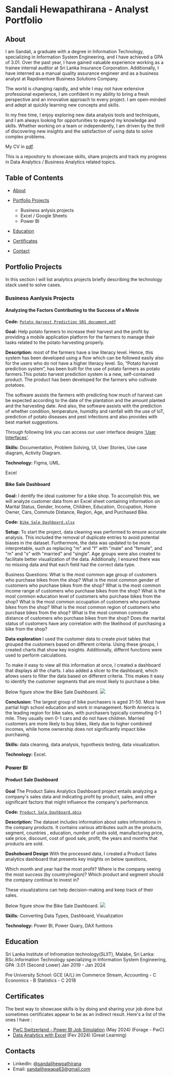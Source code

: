 # Sandali Hewapathirana - Analyst Portfolio
## About
I am Sandali, a graduate with a degree in Information Technology, specializing in Information System Engineering, and I have achieved a GPA of 3.01. Over the past year, I have gained valuable experience working as a trainee internal auditor at Sri Lanka Insurance Corporation. Additionally, I have interned as a manual quality assurance engineer and as a business analyst at Rapdiventure Business Solutions Company. 

The world is changing rapidly, and while I may not have extensive professional experience, I am confident in my ability to bring a fresh perspective and an innovative approach to every project. I am open-minded and adept at quickly learning new concepts and skills.

In my free time, I enjoy exploring new data analysis tools and techniques, and I am always looking for opportunities to expand my knowledge and skills. Whether working on a team or independently, I am driven by the thrill of discovering new insights and the satisfaction of using data to solve complex problems.

My CV in [pdf](https://github.com/SandaliHewapathirana/Sandali-Hewapathirana-portfolio/blob/main/Sandali%20Sudarsha%20Hewpathirana.pdf).

This is a repository to showcase skills, share projects and track my progress in Data Analytics / Business Analytics related topics.

## Table of Contents
- [About](https://github.com/SandaliHewapathirana/Sandali-Hewapathirana-portfolio/edit/main/README.md#about)
- [Portfolio Projects](https://github.com/SandaliHewapathirana/Sandali-Hewapathirana-portfolio/edit/main/README.md#portfolio-projects)
  - Business anlysis projects
  - Excel / Google Sheets
  - Power BI
  

- [Education](https://github.com/SandaliHewapathirana/Sandali-Hewapathirana-portfolio/edit/main/README.md#education)  
- [Certificates](https://github.com/SandaliHewapathirana/Sandali-Hewapathirana-portfolio/edit/main/README.md#certificates)
- [Contact](https://github.com/SandaliHewapathirana/Sandali-Hewapathirana-portfolio/edit/main/README.md#contacts)

  
## Portfolio Projects
In this section I will list analytics projects briefly describing the technology stack used to solve cases.

### Business Aanlysis Projects
#### Analyzing the Factors Contributing to the Success of a Movie
**Code:** [`Potato Harvest Prediction SRS document.pdf`](https://github.com/SandaliHewapathirana/Portfolio-Projects/blob/main/Potato%20Harvest%20Prediction%20SRS%20document.pdf)

**Goal:**
Help potato farmers to increase their harvest and the profit by providing a mobile application platform for the farmers to manage their tasks related to the potato harvesting properly.

**Description:** 
most of the farmers have a low literacy level. Hence, this system has been developed using a flow which can be followed easily also for the users who do not have a higher literacy level. So, “Potato harvest prediction system”, has been built for the use of potato farmers as potato farmers.This potato harvest prediction system is a new, self-contained product. The product has been developed for the farmers who cultivate potatoes.

The software assists the farmers with predicting how much of harvest can be expected according to the date of the plantation and the amount planted and the harvesting date. And also, the software assists with the prediction of whether condition, temperature, humidity and rainfall with the use of IoT, prediction of potato diseases and pest infections and also provides with best market suggestions.

Through following link you can access our user interface designs ['User Interfaces'](https://www.figma.com/design/kQnmgH56Hn3I8w4OQ7gdZ6/Solution-2?node-id=0-1).

**Skills:** Documentation, Problem Solving, UI, User Stories, Use case diagram, Activity Diagram.

**Technology:** Figma, UML.

Excel
#### Bike Sale Dashboard

**Goal:** I
dentify the ideal customer for a bike shop. To accomplish this, we will analyze customer data from an Excel sheet containing information on Marital Status, Gender, Income, Children, Education, Occupation, Home Owner, Cars, Commute Distance, Region, Age, and Purchased Bike.

**Code:** [`Bike Sale Dashboard.xlsx`](https://github.com/SandaliHewapathirana/Portfolio-Projects/blob/main/Bike%20Sale%20Dashboard.xlsx)

**Setup:**
To start the project, data cleaning was performed to ensure accurate analysis. This included the removal of duplicate entries to avoid potential biases in the dataset. Furthermore, the data was updated to be more interpretable, such as replacing "m" and "f" with "male" and "female", and "m" and "s" with "married" and "single". Age groups were also created to facilitate better visualization of the data. Additionally, I ensured there was no missing data and that each field had the correct data type.

Business Questions:
What is the most common age group of customers who purchase bikes from the shop?
What is the most common gender of customers who purchase bikes from the shop?
What is the most common income range of customers who purchase bikes from the shop?
What is the most common education level of customers who purchase bikes from the shop?
What is the most common occupation of customers who purchase bikes from the shop?
What is the most common region of customers who purchase bikes from the shop?
What is the most common commute distance of customers who purchase bikes from the shop?
Does the marital status of customers have any correlation with the likelihood of purchasing a bike from the shop?

**Data exploration**
I used the customer data to create pivot tables that grouped the customers based on different criteria. Using these groups, I created charts that show key insights. Additionally, differnt functions were used to perform calculations.

To make it easy to view all this information at once, I created a dashboard that displays all the charts. I also added a slicer to the dashboard, which allows users to filter the data based on different criteria. This makes it easy to identify the customer segments that are most likely to purchase a bike.

Below figure show the Bike Sale Dashboard.
![](https://github.com/SandaliHewapathirana/Sandali-Hewapathirana-portfolio/blob/main/images/DashboardOfBikeBuyrs.png)

**Conclusion:** 
The largest group of bike purchasers is aged 31-50. Most have partial high school education and work in management. North America is the leading region for bike sales, with purchasers typically commuting 0-1 mile. They usually own 0-1 cars and do not have children. Married customers are more likely to buy bikes, likely due to higher combined incomes, while home ownership does not significantly impact bike purchasing.

**Skills:** data cleaning, data analysis, hypothesis testing, data visualization.

**Technology:** Excel.

### Power BI
#### Product Sale Dashboard

**Goal**
The Product Sales Analytics Dashboard project entails analyzing a company's sales data and indicating profit by product, sales, and other significant factors that might influence the company's performance.

**Code:** [`Product Sale Dashboard.pbix`](https://github.com/SandaliHewapathirana/Portfolio-Projects/blob/main/Product%20Sale%20Dashboard.pbix)

**Description:** 
The dataset includes information about sales informations in the company products. It contains various attributes such as the products, segment, countries , education, number of units sold, manufacturing price, sale price, discount, cost of good sale, profit, the years and months that products are sold.

**Dashoboard Design**
With the processed data, I created a Product Sales analytics dashboard that presents key insights on below questions,

Which month and year had the most profit?
Where is the company seeing the most success (by country/region)?
Which product and segment should the company continue to invest in?

These visualizations can help decision-making and keep track of their sales.

Below figure show the Bike Sale Dashboard.
![](https://github.com/SandaliHewapathirana/Sandali-Hewapathirana-portfolio/blob/main/images/Dashoboardpowerbi.png)

**Skills:**  Converting Data Types, Dashboard, Visualization

**Technology:** Power BI, Power Quary, DAX funtions



## Education
Sri Lanka Institute of Infromation technology(SLIIT), Malabe, Sri Lanka: 
BSc.Information Technology specializing in Information System Engineering,
GPA :3.01 (Second Lower)
Jan 2019 - Jan 2024

Pre University School:
GCE (A/L) im Commerce Stream,
Accounting - C
Economics  - B
Statistics - C
2018

## Certificates
The best way to showcase skills is by doing and sharing your job done but sometimes certificates appear to be as an indirect result. Here's a list of the ones I have \:
- [PwC Switzerland - Power BI Job Simulation](https://forage-uploads-prod.s3.amazonaws.com/completion-certificates/PwC%20Switzerland/a87GpgE6tiku7q3gu_PwC%20Switzerland_jfudroFWhmujC95S2_1715489451860_completion_certificate.pdf) (May 2024) (Forage - PwC)
- [Data Analytics with Excel](https://olympus.mygreatlearning.com/courses/82319/certificate) (Fev 2024) (Great Learning)
  
## Contacts
- LinkedIn: [@sandalihewpathirana](https://www.linkedin.com/in/sandali-hewapathirana-928201201/)
- Email: sandalihewapa63@gmail.com

